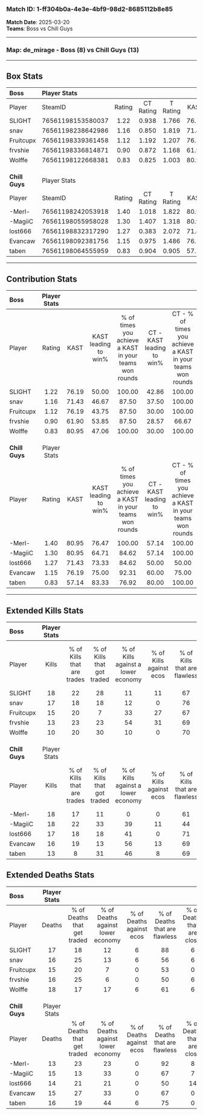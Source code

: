 ### Match ID: 1-ff304b0a-4e3e-4bf9-98d2-8685112b8e85  
**Match Date**: 2025-03-20  
**Teams**: Boss vs Chill Guys  

---  

### **Map**: de_mirage - Boss (8) vs Chill Guys (13)  
---  

## Box Stats  

| **Boss**       | Player Stats      |        |           |          |       |      |       |         |        |      |     |
| :- | :- | :-: | :-: | :-: | :-: | :-: | :-: | :-: | :-: | :-: | :-: |
| Player         | SteamID           | Rating | CT Rating | T Rating | KAST  | ADR  | Kills | Assists | Deaths | K/D  | HS% |
| SLIGHT         | 76561198153580037 |  1.22  |   0.938   |  1.766   | 76.19 | 87.5 |  18   |    2    |   17   | 1.06 | 33  |
| snav           | 76561198238642986 |  1.16  |   0.850   |  1.819   | 71.43 | 83.1 |  17   |    4    |   16   | 1.06 | 29  |
| Fruitcupx      | 76561198339361458 |  1.12  |   1.192   |  1.207   | 76.19 | 77.6 |  15   |    3    |   15   | 1.00 | 53  |
| frvshie        | 76561198336814871 |  0.90  |   0.872   |  1.168   | 61.90 | 70.5 |  13   |    6    |   16   | 0.81 | 53  |
| Wolffe         | 76561198122668381 |  0.83  |   0.825   |  1.003   | 80.95 | 60.7 |  10   |    5    |   18   | 0.56 | 80  |
|                |                   |        |           |          |       |      |       |         |        |      |     |
|                |                   |        |           |          |       |      |       |         |        |      |     |
|                |                   |        |           |          |       |      |       |         |        |      |     |
| **Chill Guys** | Player Stats      |        |           |          |       |      |       |         |        |      |     |
| Player         | SteamID           | Rating | CT Rating | T Rating | KAST  | ADR  | Kills | Assists | Deaths | K/D  | HS% |
| -Merl-         | 76561198242053918 |  1.40  |   1.018   |  1.822   | 80.95 | 96.4 |  18   |    5    |   13   | 1.38 | 83  |
| -MagiiC        | 76561198055958028 |  1.30  |   1.407   |  1.318   | 80.95 | 85.3 |  18   |    4    |   15   | 1.20 | 66  |
| lost666        | 76561198832317290 |  1.27  |   0.383   |  2.072   | 71.43 | 95.9 |  17   |    8    |   14   | 1.21 | 76  |
| Evancaw        | 76561198092381756 |  1.15  |   0.975   |  1.486   | 76.19 | 73.7 |  16   |    4    |   15   | 1.07 | 68  |
| taben          | 76561198064555959 |  0.83  |   0.904   |  0.905   | 57.14 | 60.1 |  13   |    6    |   16   | 0.81 | 61  |
---  

## Contribution Stats  

| **Boss**       | Player Stats |       |                      |                                                        |                           |                                                             |                          |                                                            |
| :- | :-: | :-: | :-: | :-: | :-: | :-: | :-: | :-: |
| Player         |    Rating    | KAST  | KAST leading to win% | % of times you achieve a KAST in your teams won rounds | CT - KAST leading to win% | CT - % of times you achieve a KAST in your teams won rounds | T - KAST leading to win% | T - % of times you achieve a KAST in your teams won rounds |
| SLIGHT         |     1.22     | 76.19 |        50.00         |                         100.00                         |           42.86           |                           100.00                            |          55.56           |                           100.00                           |
| snav           |     1.16     | 71.43 |        46.67         |                         87.50                          |           37.50           |                           100.00                            |          57.14           |                           80.00                            |
| Fruitcupx      |     1.12     | 76.19 |        43.75         |                         87.50                          |           30.00           |                           100.00                            |          66.67           |                           80.00                            |
| frvshie        |     0.90     | 61.90 |        53.85         |                         87.50                          |           28.57           |                            66.67                            |          83.33           |                           100.00                           |
| Wolffe         |     0.83     | 80.95 |        47.06         |                         100.00                         |           30.00           |                           100.00                            |          71.43           |                           100.00                           |
|                |              |       |                      |                                                        |                           |                                                             |                          |                                                            |
|                |              |       |                      |                                                        |                           |                                                             |                          |                                                            |
|                |              |       |                      |                                                        |                           |                                                             |                          |                                                            |
| **Chill Guys** | Player Stats |       |                      |                                                        |                           |                                                             |                          |                                                            |
| Player         |    Rating    | KAST  | KAST leading to win% | % of times you achieve a KAST in your teams won rounds | CT - KAST leading to win% | CT - % of times you achieve a KAST in your teams won rounds | T - KAST leading to win% | T - % of times you achieve a KAST in your teams won rounds |
| -Merl-         |     1.40     | 80.95 |        76.47         |                         100.00                         |           57.14           |                           100.00                            |          90.00           |                           100.00                           |
| -MagiiC        |     1.30     | 80.95 |        64.71         |                         84.62                          |           57.14           |                           100.00                            |          70.00           |                           77.78                            |
| lost666        |     1.27     | 71.43 |        73.33         |                         84.62                          |           50.00           |                            50.00                            |          81.82           |                           100.00                           |
| Evancaw        |     1.15     | 76.19 |        75.00         |                         92.31                          |           60.00           |                            75.00                            |          81.82           |                           100.00                           |
| taben          |     0.83     | 57.14 |        83.33         |                         76.92                          |           80.00           |                           100.00                            |          85.71           |                           66.67                            |
---  

## Extended Kills Stats  

| **Boss**       | Player Stats |                            |                            |                                    |                         |                              |                                 |                                       |                    |           |
| :- | :-: | :-: | :-: | :-: | :-: | :-: | :-: | :-: | :-: | :-: |
| Player         |    Kills     | % of Kills that are trades | % of Kills that got traded | % of Kills against a lower economy | % of Kills against ecos | % of Kills that are flawless | % of Kills that are close duels | % of Kills that are assisted by flash | Pistol Round Kills | AWP Kills |
| SLIGHT         |      18      |             22             |             28             |                 11                 |           11            |              67              |                6                |                   0                   |         10         |     1     |
| snav           |      17      |             18             |             18             |                 12                 |            0            |              76              |                6                |                   0                   |         0          |     1     |
| Fruitcupx      |      15      |             20             |             7              |                 33                 |           27            |              67              |               13                |                   0                   |         1          |     1     |
| frvshie        |      13      |             23             |             23             |                 54                 |           31            |              69              |                0                |                   0                   |         0          |     0     |
| Wolffe         |      10      |             20             |             30             |                 10                 |            0            |              70              |                0                |                  10                   |         0          |     3     |
|                |              |                            |                            |                                    |                         |                              |                                 |                                       |                    |           |
|                |              |                            |                            |                                    |                         |                              |                                 |                                       |                    |           |
|                |              |                            |                            |                                    |                         |                              |                                 |                                       |                    |           |
| **Chill Guys** | Player Stats |                            |                            |                                    |                         |                              |                                 |                                       |                    |           |
| Player         |    Kills     | % of Kills that are trades | % of Kills that got traded | % of Kills against a lower economy | % of Kills against ecos | % of Kills that are flawless | % of Kills that are close duels | % of Kills that are assisted by flash | Pistol Round Kills | AWP Kills |
| -Merl-         |      18      |             17             |             11             |                 0                  |            0            |              61              |                6                |                   6                   |         0          |     2     |
| -MagiiC        |      18      |             22             |             33             |                 39                 |           11            |              44              |                6                |                   0                   |         0          |     3     |
| lost666        |      17      |             18             |             18             |                 41                 |            0            |              71              |               12                |                   0                   |         0          |     2     |
| Evancaw        |      16      |             19             |             13             |                 56                 |           13            |              69              |                0                |                   0                   |         0          |     1     |
| taben          |      13      |             8              |             31             |                 46                 |            8            |              69              |                0                |                  15                   |         1          |     2     |
## Extended Deaths Stats  

| **Boss**       | Player Stats |                             |                                   |                          |                               |                            |                           |               |
| :- | :-: | :-: | :-: | :-: | :-: | :-: | :-: | :-: |
| Player         |    Deaths    | % of Deaths that get traded | % of Deaths against lower economy | % of Deaths against ecos | % of Deaths that are flawless | % of Deaths that are close | % of Deaths while blinded | Deaths to AWP |
| SLIGHT         |      17      |             18              |                12                 |            6             |              88               |             6              |             6             |       0       |
| snav           |      16      |             25              |                13                 |            6             |              56               |             6              |             0             |       0       |
| Fruitcupx      |      15      |             20              |                 7                 |            0             |              53               |             0              |             7             |       1       |
| frvshie        |      16      |             25              |                 6                 |            0             |              50               |             6              |             0             |       0       |
| Wolffe         |      18      |             17              |                17                 |            6             |              61               |             6              |             6             |       0       |
|                |              |                             |                                   |                          |                               |                            |                           |               |
|                |              |                             |                                   |                          |                               |                            |                           |               |
|                |              |                             |                                   |                          |                               |                            |                           |               |
| **Chill Guys** | Player Stats |                             |                                   |                          |                               |                            |                           |               |
| Player         |    Deaths    | % of Deaths that get traded | % of Deaths against lower economy | % of Deaths against ecos | % of Deaths that are flawless | % of Deaths that are close | % of Deaths while blinded | Deaths to AWP |
| -Merl-         |      13      |             23              |                23                 |            0             |              92               |             8              |             0             |       2       |
| -MagiiC        |      15      |             13              |                33                 |            0             |              67               |             7              |             0             |       2       |
| lost666        |      14      |             21              |                21                 |            0             |              50               |             14             |             0             |       4       |
| Evancaw        |      15      |             27              |                33                 |            0             |              67               |             0              |             0             |       0       |
| taben          |      16      |             19              |                44                 |            6             |              75               |             0              |             6             |       3       |
